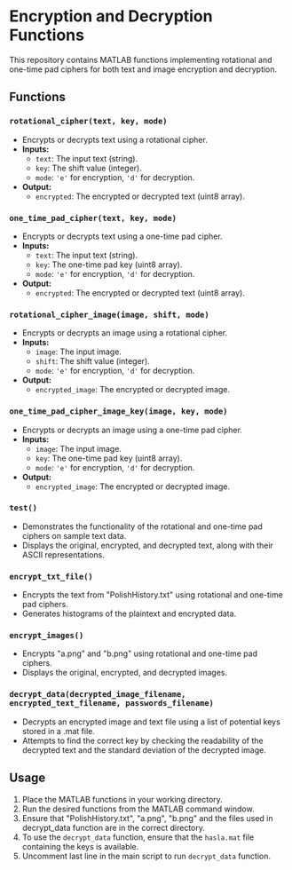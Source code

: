 # Encryption and Decryption Functions

This repository contains MATLAB functions implementing rotational and one-time pad ciphers for both text and image encryption and decryption.

## Functions

### `rotational_cipher(text, key, mode)`

-   Encrypts or decrypts text using a rotational cipher.
-   **Inputs:**
    -   `text`: The input text (string).
    -   `key`: The shift value (integer).
    -   `mode`: `'e'` for encryption, `'d'` for decryption.
-   **Output:**
    -   `encrypted`: The encrypted or decrypted text (uint8 array).

### `one_time_pad_cipher(text, key, mode)`

-   Encrypts or decrypts text using a one-time pad cipher.
-   **Inputs:**
    -   `text`: The input text (string).
    -   `key`: The one-time pad key (uint8 array).
    -   `mode`: `'e'` for encryption, `'d'` for decryption.
-   **Output:**
    -   `encrypted`: The encrypted or decrypted text (uint8 array).

### `rotational_cipher_image(image, shift, mode)`

-   Encrypts or decrypts an image using a rotational cipher.
-   **Inputs:**
    -   `image`: The input image.
    -   `shift`: The shift value (integer).
    -   `mode`: `'e'` for encryption, `'d'` for decryption.
-   **Output:**
    -   `encrypted_image`: The encrypted or decrypted image.

### `one_time_pad_cipher_image_key(image, key, mode)`

-   Encrypts or decrypts an image using a one-time pad cipher.
-   **Inputs:**
    -   `image`: The input image.
    -   `key`: The one-time pad key (uint8 array).
    -   `mode`: `'e'` for encryption, `'d'` for decryption.
-   **Output:**
    -   `encrypted_image`: The encrypted or decrypted image.

### `test()`

-   Demonstrates the functionality of the rotational and one-time pad ciphers on sample text data.
-   Displays the original, encrypted, and decrypted text, along with their ASCII representations.

### `encrypt_txt_file()`

-   Encrypts the text from "PolishHistory.txt" using rotational and one-time pad ciphers.
-   Generates histograms of the plaintext and encrypted data.

### `encrypt_images()`

-   Encrypts "a.png" and "b.png" using rotational and one-time pad ciphers.
-   Displays the original, encrypted, and decrypted images.

### `decrypt_data(decrypted_image_filename, encrypted_text_filename, passwords_filename)`

-   Decrypts an encrypted image and text file using a list of potential keys stored in a .mat file.
-   Attempts to find the correct key by checking the readability of the decrypted text and the standard deviation of the decrypted image.

## Usage

1.  Place the MATLAB functions in your working directory.
2.  Run the desired functions from the MATLAB command window.
3.  Ensure that "PolishHistory.txt", "a.png", "b.png" and the files used in decrypt_data function are in the correct directory.
4.  To use the `decrypt_data` function, ensure that the `hasla.mat` file containing the keys is available.
5.  Uncomment last line in the main script to run `decrypt_data` function.